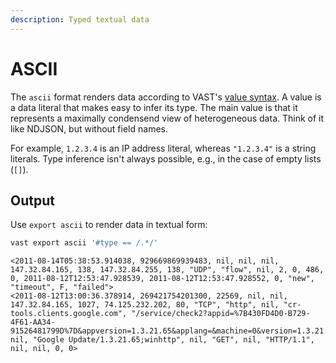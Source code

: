 ```yaml
---
description: Typed textual data
---
```


# ASCII

The `ascii` format renders data according to VAST's [value
syntax][expression-values]. A value is a data literal that makes easy to infer
its type. The main value is that it represents a maximally condensend view of
heterogeneous data. Think of it like NDJSON, but without field names.

[expression-values]: /docs/understand/query-language/expressions#values

For example, `1.2.3.4` is an IP address literal, whereas `"1.2.3.4"`
is a string literals. Type inference isn't always possible, e.g., in the case of
empty lists (`[]`).

## Output

Use `export ascii` to render data in textual form:

```bash
vast export ascii '#type == /.*/'
```

```
<2011-08-14T05:38:53.914038, 929669869939483, nil, nil, nil, 147.32.84.165, 138, 147.32.84.255, 138, "UDP", "flow", nil, 2, 0, 486, 0, 2011-08-12T12:53:47.928539, 2011-08-12T12:53:47.928552, 0, "new", "timeout", F, "failed">
<2011-08-12T13:00:36.378914, 269421754201300, 22569, nil, nil, 147.32.84.165, 1027, 74.125.232.202, 80, "TCP", "http", nil, "cr-tools.clients.google.com", "/service/check2?appid=%7B430FD4D0-B729-4F61-AA34-91526481799D%7D&appversion=1.3.21.65&applang=&machine=0&version=1.3.21.65&osversion=5.1&servicepack=Service%20Pack%202", nil, "Google Update/1.3.21.65;winhttp", nil, "GET", nil, "HTTP/1.1", nil, nil, 0, 0>
```
